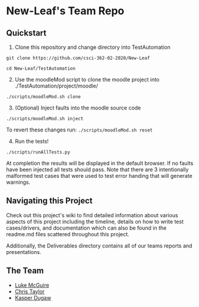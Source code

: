 # New-Leaf's Team Repo

## Quickstart

1. Clone this repository and change directory into TestAutomation

`git clone https://github.com/csci-362-02-2020/New-Leaf`

`cd New-Leaf/TestAutomation`

2. Use the moodleMod script to clone the moodle project into ./TestAutomation/project/moodle/

`./scripts/moodleMod.sh clone`

3. (Optional) Inject faults into the moodle source code

`./scripts/moodleMod.sh inject`

To revert these changes run: `./scripts/moodleMod.sh reset`

4. Run the tests!

`./scripts/runAllTests.py`

At completion the results will be displayed in the default browser. If no faults have been injected all tests should pass. Note that there are 3 intentionally malformed test cases that were used to test error handing that will generate warnings.

## Navigating this Project

Check out this project's wiki to find detailed information about various aspects of this project including the timeline, details on how to write test cases/drivers, and documentation which can also be found in the readme.md files scattered throughout this project.

Additionally, the Deliverables directory contains all of our teams reports and presentations.

## The Team
- [Luke McGuire](https://github.com/lukem1)
- [Chris Taylor](https://github.com/chris-m-taylor)
- [Kasper Dugaw](https://github.com/cafeheart)
